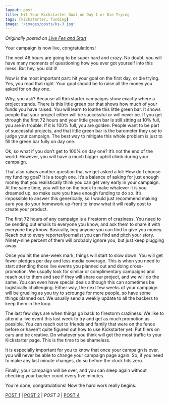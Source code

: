 ```yaml
---
layout: post
title: Hit Your Kickstarter Goal on Day 1 or Die Trying
tags: [kickstarter, funding]
image: '/images/posts/ks-3.jpg'
---
```


_Originally posted on_ [_Live Fee and Start_](https://livefreeandstart.com/crowdfunding/hit-your-kickstarter-goal/)

Your campaign is now live, congratulations!

The next 48 hours are going to be super hard and crazy. No doubt, you will have many moments of questioning how you ever got yourself into this mess. But hey, you did it!

Now is the most important part: hit your goal on the first day, or die trying. Yes, you read that right. Your goal should be to raise all the money you asked for on day one.

Why, you ask? Because all Kickstarter campaigns show exactly where a project stands. There is this little green bar that shows how much of your funds you have raised. You will learn to loathe this little green bar. It shows people that your project either will be successful or will never be. If you get through the first 72 hours and your little green bar is still sitting at 10% full, you are in trouble. If it is 100% full, you are golden. People want to be part of successful projects, and that little green bar is the barometer they use to judge your campaign. The best way to mitigate this whole problem is just to fill the green bar fully on day one.



Ok, so what if you don’t get to 100% on day one? It’s not the end of the world. However, you will have a much bigger uphill climb during your campaign.

That also raises another question that we get asked a lot: How do I choose my funding goal? It is a tough one. It’s a balance of asking for just enough money that you realistically think you can get very early in your campaign. At the same time, you will be on the hook to make whatever it is you dreamed up, so make sure you have enough funding to do so. It’s impossible to answer this generically, so I would just recommend making sure you do your homework up-front to know what it will really cost to create your product.

The first 72 hours of any campaign is a firestorm of craziness. You need to be sending out emails to everyone you know, and ask them to share it with everyone they know. Basically, beg anyone you can find to give you money. Reach out to every reporter/journalist you can find and pitch your story. Ninety-nine percent of them will probably ignore you, but just keep plugging away.

Once you hit the one-week mark, things will start to slow down. You will get fewer pledges per day and less media coverage. This is when you need to start attending those live events you planned out and doing cross-promotion. We usually look for similar or complimentary campaigns and reach out to them and see if they will share our project, and we will do the same. You can even have special deals although this can sometimes be logistically challenging. Either way, the next few weeks of your campaign will be grueling as you try to scrounge for more people, so have some things planned out. We usually send a weekly update to all the backers to keep them in the loop.

The last few days are when things go back to firestorm craziness. We like to attend a live event this last week to try and get as much promotion as possible. You can reach out to friends and family that were on the fence before or haven’t quite figured out how to use Kickstarter yet. Put fliers on cars and be creative. Do whatever you think will get the most traffic to your Kickstarter page. This is the time to be shameless.

It is especially important for you to know that once your campaign is over, you will never be able to change your campaign page again. So, if you need to make any last minute changes, do so before the clock hits zero.

Finally, your campaign will be over, and you can sleep again without checking your backer count every five minutes.

You’re done, congratulations! Now the hard work really begins.

[POST 1](https://blog.eric-ely.com/2015/09/10/kickstarter-part-1/)  \|  [POST 2](https://blog.eric-ely.com/2015/10/08/kickstarter-part-2/)  \|  _POST 3_  \|  [POST 4](https://blog.eric-ely.com/2015/12/10/kickstarter-part-4/)